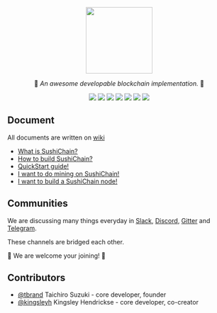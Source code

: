 <p align="center">
  <img src="https://raw.githubusercontent.com/SushiChain/SushiChain/master/imgs/sushichain.png" width="150" height="150" />
</p1>

<p align="center">🍣 <i>An awesome developable blockchain implementation.</i> 🍣</p>

<p align="center"><a href="https://circleci.com/gh/SushiChain/SushiChain/tree/master"><img src="https://circleci.com/gh/SushiChain/SushiChain/tree/master.png?circle-token=099c1a2ed8be9aebf10eb09f79d65dfa4b05cf8e"></a>
<a href="https://sushicoin.xyz/viewType.html?buildTypeId=SushiChain_1MainBuild&guest=1">
<img src="https://sushicoin.xyz/app/rest/builds/buildType:(id:SushiChain_1MainBuild)/statusIcon"/></a>
<a href="https://bit.ly/2HJBu1z"><img src="https://img.shields.io/badge/slack-join-orange.svg"></a>
<a href="https://discord.gg/qBqfJPv"><img src="https://img.shields.io/discord/441519469810941953.svg"></a>
<a href="https://gitter.im/SushiChain/Lobby"><img src="https://img.shields.io/gitter/room/nwjs/nw.js.svg"></a>
<a href="https://web.telegram.org/#/im?p=g255265671"><img src="https://img.shields.io/badge/telegram-join-blue.svg"></a>
<a href="https://github.com/SushiChain/SushiChain/wiki"><img src="https://img.shields.io/badge/document-wiki-yellow.svg"></a></p>

## Document

All documents are written on [wiki](https://github.com/SushiChain/SushiChain/wiki)

* [What is SushiChain?](https://github.com/SushiChain/SushiChain/wiki/What-is-SushiChain%3F)
* [How to build SushiChain?](https://github.com/SushiChain/SushiChain/wiki/How-to-build-SushiChain%3F)
* [QuickStart guide!](https://github.com/SushiChain/SushiChain/wiki/SushiChain-QuickStart)
* [I want to do mining on SushiChain!](https://github.com/SushiChain/SushiChain/wiki/Mining-SushiChain)
* [I want to build a SushiChain node!](https://github.com/SushiChain/SushiChain/wiki/Build-a-SushiChain-node)

## Communities

We are discussing many things everyday in [Slack](https://bit.ly/2HJBu1z), [Discord](https://discord.gg/qBqfJPv), [Gitter](https://gitter.im/SushiChain/Lobby) and [Telegram](https://web.telegram.org/#/im?p=g255265671).

These channels are bridged each other.

🍣 We are welcome your joining! 🍣

## Contributors
- [@tbrand](https://github.com/tbrand) Taichiro Suzuki - core developer, founder
- [@kingsleyh](https://github.com/kingsleyh) Kingsley Hendrickse - core developer, co-creator
